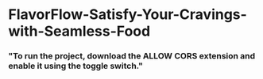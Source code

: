 # FlavorFlow-Satisfy-Your-Cravings-with-Seamless-Food

### "To run the project, download the ALLOW CORS extension and enable it using the toggle switch."
